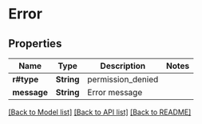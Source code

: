 # Error

## Properties

Name | Type | Description | Notes
------------ | ------------- | ------------- | -------------
**r#type** | **String** | permission_denied | 
**message** | **String** | Error message | 

[[Back to Model list]](../README.md#documentation-for-models) [[Back to API list]](../README.md#documentation-for-api-endpoints) [[Back to README]](../README.md)


